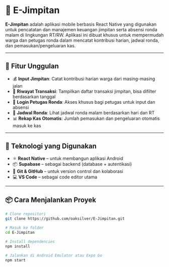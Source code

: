 # 🏡 E-Jimpitan

**E-Jimpitan** adalah aplikasi mobile berbasis React Native yang digunakan untuk pencatatan dan manajemen keuangan jimpitan serta absensi ronda malam di lingkungan RT/RW. Aplikasi ini dibuat khusus untuk mempermudah warga dan petugas ronda dalam mencatat kontribusi harian, jadwal ronda, dan pemasukan/pengeluaran kas.

---

## 🚀 Fitur Unggulan

- 💰 **Input Jimpitan**: Catat kontribusi harian warga dari masing-masing jalan
- 📜 **Riwayat Transaksi**: Tampilkan daftar transaksi jimpitan, bisa difilter berdasarkan tanggal
- 👥 **Login Petugas Ronda**: Akses khusus bagi petugas untuk input dan absensi
- 📆 **Jadwal Ronda**: Lihat jadwal ronda malam berdasarkan hari dan RT
- 📊 **Rekap Kas Otomatis**: Jumlah pemasukan dan pengeluaran otomatis masuk ke kas

---

## 🧪 Teknologi yang Digunakan

- ⚛️ **React Native** – untuk membangun aplikasi Android
- 📦 **Supabase** – sebagai backend (database + autentikasi)
- 🧰 **Git & GitHub** – untuk version control dan kolaborasi
- 💻 **VS Code** – sebagai code editor utama

---

## 📦 Cara Menjalankan Proyek

```bash
# Clone repositori
git clone https://github.com/oaksilver/E-Jimpitan.git

# Masuk ke folder
cd E-Jimpitan

# Install dependencies
npm install

# Jalankan di Android Emulator atau Expo Go
npm start
